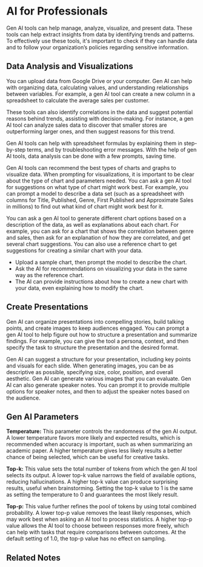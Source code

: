 # AI for Professionals
Gen AI tools can help manage, analyze, visualize, and present data. These tools can help extract insights from data by identifying trends and patterns. To effectively use these tools, it's important to check if they can handle data and to follow your organization’s policies regarding sensitive information.

## Data Analysis and Visualizations
You can upload data from Google Drive or your computer. Gen AI can help with organizing data, calculating values, and understanding relationships between variables. For example, a gen AI tool can create a new column in a spreadsheet to calculate the average sales per customer.

These tools can also identify correlations in the data and suggest potential reasons behind trends, assisting with decision-making. For instance, a gen AI tool can analyze sales data to discover that smaller stores are outperforming larger ones, and then suggest reasons for this trend.

Gen AI tools can help with spreadsheet formulas by explaining them in step-by-step terms, and by troubleshooting error messages. With the help of gen AI tools, data analysis can be done with a few prompts, saving time.

Gen AI tools can recommend the best types of charts and graphs to visualize data. When prompting for visualizations, it is important to be clear about the type of chart and parameters needed. You can ask a gen AI tool for suggestions on what type of chart might work best. For example, you can prompt a model to describe a data set (such as a spreadsheet with columns for Title, Published, Genre, First Published and Approximate Sales in millions) to find out what kind of chart might work best for it.

You can ask a gen AI tool to generate different chart options based on a description of the data, as well as explanations about each chart. For example, you can ask for a chart that shows the correlation between genre and sales, then ask for an explanation of how they are correlated, and get several chart suggestions. You can also use a reference chart to get suggestions for creating a similar chart with your data.

- Upload a sample chart, then prompt the model to describe the chart.
- Ask the AI for recommendations on visualizing your data in the same way as the reference chart.
- The AI can provide instructions about how to create a new chart with your data, even explaining how to modify the chart.
## Create Presentations
Gen AI can organize presentations into compelling stories, build talking points, and create images to keep audiences engaged. You can prompt a gen AI tool to help figure out how to structure a presentation and summarize findings. For example, you can give the tool a persona, context, and then specify the task to structure the presentation and the desired format.

Gen AI can suggest a structure for your presentation, including key points and visuals for each slide. When generating images, you can be as descriptive as possible, specifying size, color, position, and overall aesthetic. Gen AI can generate various images that you can evaluate. Gen AI can also generate speaker notes. You can prompt it to provide multiple options for speaker notes, and then to adjust the speaker notes based on the audience.
## Gen AI Parameters

**Temperature:** This parameter controls the randomness of the gen AI output. A lower temperature favors more likely and expected results, which is recommended when accuracy is important, such as when summarizing an academic paper. A higher temperature gives less likely results a better chance of being selected, which can be useful for creative tasks.

**Top-k:** This value sets the total number of tokens from which the gen AI tool selects its output. A lower top-k value narrows the field of available options, reducing hallucinations. A higher top-k value can produce surprising results, useful when brainstorming. Setting the top-k value to 1 is the same as setting the temperature to 0 and guarantees the most likely result.

**Top-p:** This value further refines the pool of tokens by using total combined probability. A lower top-p value removes the least likely responses, which may work best when asking an AI tool to process statistics. A higher top-p value allows the AI tool to choose between responses more freely, which can help with tasks that require comparisons between outcomes. At the default setting of 1.0, the top-p value has no effect on sampling.

## Related Notes